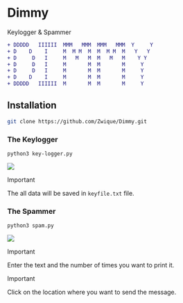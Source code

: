 # Dimmy
Keylogger &amp; Spammer

``` diff
+ DDDDD   IIIIII  MMM   MMM  MMM   MMM  Y     Y
+ D    D    I     M  M M  M  M  M M  M   Y   Y 
+ D     D   I     M   M   M  M   M   M    Y Y  
+ D     D   I     M       M  M       M     Y   
+ D     D   I     M       M  M       M     Y   
+ D    D    I     M       M  M       M     Y   
+ DDDDD   IIIIII  M       M  M       M     Y   
```

## Installation

``` sh
git clone https://github.com/Zwique/Dimmy.git
```
### The Keylogger

```
python3 key-logger.py
```
<img src="https://media2.giphy.com/media/2kXLNQypdX9O1A3zxX/giphy.gif?cid=6c09b95206f5q181ck7kfv6wjaoyu66om7bxwxl7rz6vbt3m&ep=v1_internal_gif_by_id&rid=giphy.gif&ct=g" />

> [!IMPORTANT]
> The all data will be saved in `keyfile.txt` file.

### The Spammer

```
python3 spam.py
```
<img src="https://gifdb.com/images/high/hard-work-robot-typing-le5h2l6fhcgl3cli.gif" />

> [!IMPORTANT]
> Enter the text and the number of times you want to print it.

> [!IMPORTANT]
> Click on the location where you want to send the message.
